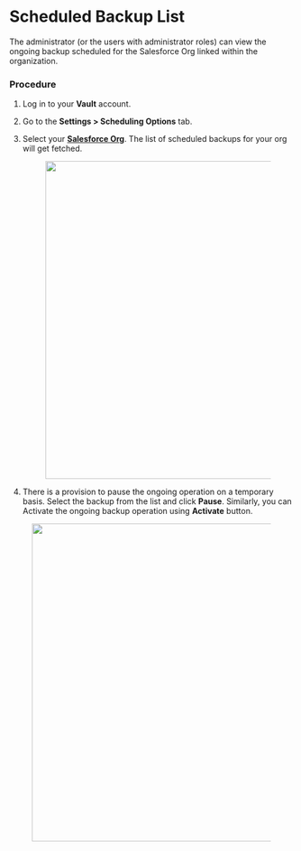 # Scheduled Backup List

The administrator (or the users with administrator roles) can view the ongoing backup scheduled for the Salesforce Org linked within the organization.

### Procedure <a href="#procedure" id="procedure"></a>

1. Log in to your **Vault** account.
2. Go to the **Settings > Scheduling Options** tab.
3.  Select your [**Salesforce Org**](registering-salesforce-org/). The list of scheduled backups for your org will get fetched.

    <figure><img src="https://cdn.document360.io/8711f4e7-c040-4616-aac9-d947f87e4619/Images/Documentation/image-1632320621364.png" alt="" width="563"><figcaption></figcaption></figure>
4. There is a provision to pause the ongoing operation on a temporary basis. Select the backup from the list and click **Pause**. Similarly, you can Activate the ongoing backup operation using **Activate** button.

<figure><img src="https://cdn.document360.io/8711f4e7-c040-4616-aac9-d947f87e4619/Images/Documentation/image-1632320877180.png" alt="" width="563"><figcaption></figcaption></figure>
